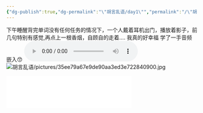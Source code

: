 ```yaml
---
{"dg-publish":true,"dg-permalink":"\"胡言乱语/day1\"","permalink":"/\"胡言乱语/day1\"/","dgPassFrontmatter":true,"created":"2024-01-28T00:42:27.126+08:00","updated":"2024-01-28T01:14:20.170+08:00"}
---
```


下午睡醒背完单词没有任何任务的情况下，一个人戴着耳机出门，播放着影子，前几句特别有感觉,再点上一根香烟，自顾自的走着.... 我真的好幸福
学了一手音频嵌入😙
![audio](胡言乱语/影子.m4a)
![胡言乱语/pictures/35ee79a67e9de90aa3ed3e722840900.jpg](/img/user/%E8%83%A1%E8%A8%80%E4%B9%B1%E8%AF%AD/pictures/35ee79a67e9de90aa3ed3e722840900.jpg)









<iframe frameborder="no" border="0" marginwidth="0" marginheight="0" width=330 height=86 src="//music.163.com/outchain/player?type=2&id=393697&auto=1&height=66"> </iframe>




